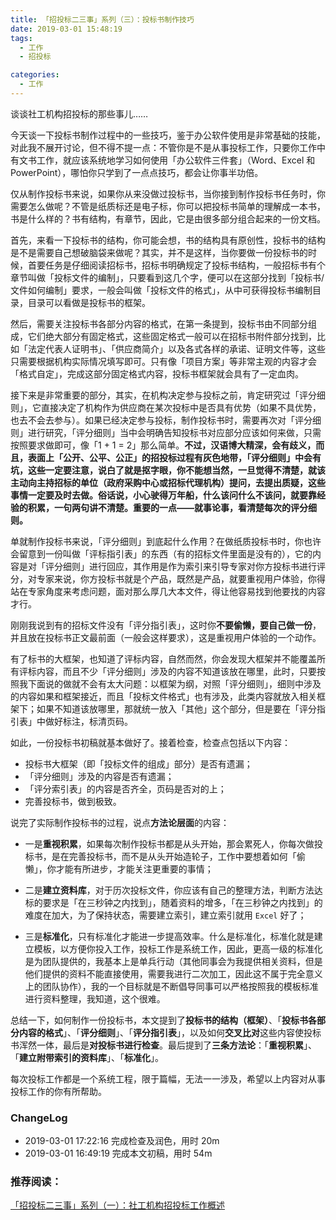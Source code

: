 ```yaml
---
title: 「招投标二三事」系列（三）：投标书制作技巧
date: 2019-03-01 15:48:19
tags:
  - 工作
  - 招投标

categories:
  - 工作
---
```

谈谈社工机构招投标的那些事儿……

<!--more-->

今天谈一下投标书制作过程中的一些技巧，鉴于办公软件使用是非常基础的技能，对此我不展开讨论，但不得不提一点：不管你是不是从事投标工作，只要你工作中有文书工作，就应该系统地学习如何使用「办公软件三件套」（Word、Excel 和 PowerPoint），哪怕你只学到了一点点技巧，都会让你事半功倍。

仅从制作投标书来说，如果你从来没做过投标书，当你接到制作投标书任务时，你需要怎么做呢？不管是纸质标还是电子标，你可以把投标书简单的理解成一本书，书是什么样的？书有结构，有章节，因此，它是由很多部分组合起来的一份文档。

首先，来看一下投标书的结构，你可能会想，书的结构具有原创性，投标书的结构是不是需要自己想破脑袋来做呢？其实，并不是这样，当你要做一份投标书的时候，首要任务是仔细阅读招标书，招标书明确规定了投标书结构，一般招标书有个章节叫做「投标文件的编制」，只要看到这几个字，便可以在这部分找到「投标书/文件如何编制」要求，一般会叫做「投标文件的格式」，从中可获得投标书编制目录，目录可以看做是投标书的框架。

然后，需要关注投标书各部分内容的格式，在第一条提到，投标书由不同部分组成，它们绝大部分有固定格式，这些固定格式一般可以在招标书附件部分找到，比如「法定代表人证明书」、「供应商简介」以及各式各样的承诺、证明文件等，这些只需要根据机构实际情况填写即可。只有像「项目方案」等非常主观的内容才会「格式自定」，完成这部分固定格式内容，投标书框架就会具有了一定血肉。

接下来是非常重要的部分，其实，在机构决定参与投标之前，肯定研究过「评分细则」，它直接决定了机构作为供应商在某次投标中是否具有优势（如果不具优势，也去不会去参与）。如果已经决定参与投标，制作投标书时，需要再次对「评分细则」进行研究，「评分细则」当中会明确告知投标书对应部分应该如何来做，只需按照要求做即可，像「1 + 1 = 2」那么简单。**不过，汉语博大精深，会有歧义，而且，表面上「公开、公平、公正」的招投标过程有灰色地带，「评分细则」中会有坑，这些一定要注意，说白了就是抠字眼，你不能想当然，一旦觉得不清楚，就该主动向主持招标的单位（政府采购中心或招标代理机构）提问，去提出质疑，这些事情一定要及时去做。俗话说，小心驶得万年船，什么该问什么不该问，就要靠经验的积累，一句两句讲不清楚。重要的一点——就事论事，看清楚每次的评分细则。**

单就制作投标书来说，「评分细则」到底起什么作用？在做纸质投标书时，你也许会留意到一份叫做「评标指引表」的东西（有的招标文件里面是没有的），它的内容是对「评分细则」进行回应，其作用是作为索引来引导专家对你方投标书进行评分，对专家来说，你方投标书就是个产品，既然是产品，就要重视用户体验，你得站在专家角度来考虑问题，面对那么厚几大本文件，得让他容易找到他要找的内容才行。

刚刚我说到有的招标文件没有「评分指引表」，这时你**不要偷懒，要自己做一份**，并且放在投标书正文最前面（一般会这样要求），这是重视用户体验的一个动作。

有了标书的大框架，也知道了评标内容，自然而然，你会发现大框架并不能覆盖所有评标内容，而且不少「评分细则」涉及的内容不知道该放在哪里，此时，只要按照我下面说的做就不会有太大问题：以框架为纲，对照「评分细则」，细则中涉及的内容如果和框架接近，而且「投标文件格式」也有涉及，此类内容就放入相关框架下；如果不知道该放哪里，那就统一放入「其他」这个部分，但是要在「评分指引表」中做好标注，标清页码。

如此，一份投标书初稿就基本做好了。接着检查，检查点包括以下内容：

- 投标书大框架（即「投标文件的组成」部分）是否有遗漏；
- 「评分细则」涉及的内容是否有遗漏；
- 「评分索引表」的内容是否齐全，页码是否对的上；
- 完善投标书，做到极致。

说完了实际制作投标书的过程，说点**方法论层面**的内容：

- 一是**重视积累**，如果每次制作投标书都是从头开始，那会累死人，你每次做投标书，是在完善投标书，而不是从头开始造轮子，工作中要想着如何「偷懒」，你才能有所进步，才能关注更重要的事情；

- 二是**建立资料库**，对于历次投标文件，你应该有自己的整理方法，判断方法达标的要求是「在三秒钟之内找到」，随着资料的增多，「在三秒钟之内找到」的难度在加大，为了保持状态，需要建立索引，建立索引就用 `Excel` 好了；

- 三是**标准化**，只有标准化才能进一步提高效率。什么是标准化，标准化就是建立模板，以方便你投入工作，投标工作是系统工作，因此，更高一级的标准化是为团队提供的，我基本上是单兵行动（其他同事会为我提供相关资料，但是他们提供的资料不能直接使用，需要我进行二次加工，因此这不属于完全意义上的团队协作），我的一个目标就是不断倡导同事可以严格按照我的模板标准进行资料整理，我知道，这个很难。

总结一下，如何制作一份投标书，本文提到了**投标书的结构（框架）**、「**投标书各部分内容的格式**」、「**评分细则**」、「**评分指引表**」，以及如何**交叉比对**这些内容使投标书浑然一体，最后是**对投标书进行检查**。最后提到了**三条方法论**：「**重视积累**」、「**建立附带索引的资料库**」、「**标准化**」。

每次投标工作都是一个系统工程，限于篇幅，无法一一涉及，希望以上内容对从事投标工作的你有所帮助。

### ChangeLog
- 2019-03-01 17:22:16 完成检查及润色，用时 20m 
- 2019-03-01 16:49:19 完成本文初稿，用时 54m

### 推荐阅读：

[「招投标二三事」系列（一）：社工机构招投标工作概述](http://wanghusw.top/2019/02/25/2019-02-25-AboutTender1/)